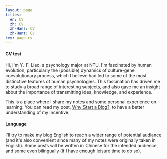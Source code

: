 ```yaml
---
layout: page
titles:
  en: CV
  zh: CV
  zh-Hans: CV
  zh-Hant: CV
key: page-cv
---
```


#### CV test
Hi, I'm Y.-F. Liao, a psychology major at NTU. I'm fascinated by human evolution, particularly the (possible) dynamics of culture-gene coevolutionary process, which I believe had led to some of the most distinctive features of human psychologies. This fascination has driven me to study a broad range of interesting subjects, and also gave me an insight about the importance of transmitting idea, knowledge, and experience. 

This is a place where I share my notes and some personal experience on learning. You can read my post, [Why Start a Blog?](https://liao961120.github.io/2017/11/26/why-start-a-blog.html), to have a better understanding of  my incentive.


#### Language
I'll try to make my blog English to reach a wider range of potential audiance (and it's also convenient since many of my notes were originally taken in English). Some posts will be written in Chinese for the intended audience, and some even bilingually (if I have enough leisure time to do so).


<br>
